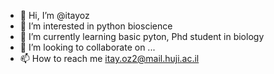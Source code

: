 - 👋 Hi, I’m @itayoz
- 👀 I’m interested in python bioscience
- 🌱 I’m currently learning basic pyton, Phd student in biology
- 💞️ I’m looking to collaborate on ...
- 📫 How to reach me itay.oz2@mail.huji.ac.il

<!---
itayoz/itayoz is a ✨ special ✨ repository because its `README.md` (this file) appears on your GitHub profile.
You can click the Preview link to take a look at your changes.
--->

